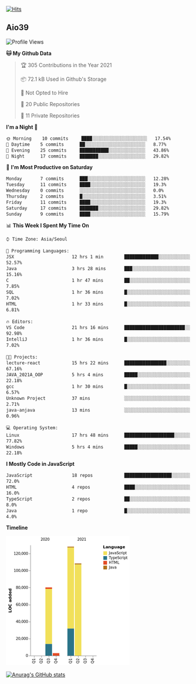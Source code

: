 [![Hits](https://hits.seeyoufarm.com/api/count/incr/badge.svg?url=https%3A%2F%2Fgithub.com%2Faio39&count_bg=%2339C5BB&title_bg=%23555555&icon=&icon_color=%23E7E7E7&title=hits&edge_flat=false)](https://hits.seeyoufarm.com)

## Aio39

<!--START_SECTION:waka-->
![Profile Views](http://img.shields.io/badge/Profile%20Views-0-blue)

**🐱 My Github Data** 

> 🏆 305 Contributions in the Year 2021
 > 
> 📦 72.1 kB Used in Github's Storage 
 > 
> 🚫 Not Opted to Hire
 > 
> 📜 20 Public Repositories 
 > 
> 🔑 11 Private Repositories  
 > 
**I'm a Night 🦉** 

```text
🌞 Morning    10 commits     ████░░░░░░░░░░░░░░░░░░░░░   17.54% 
🌆 Daytime    5 commits      ██░░░░░░░░░░░░░░░░░░░░░░░   8.77% 
🌃 Evening    25 commits     ███████████░░░░░░░░░░░░░░   43.86% 
🌙 Night      17 commits     ███████░░░░░░░░░░░░░░░░░░   29.82%

```
📅 **I'm Most Productive on Saturday** 

```text
Monday       7 commits      ███░░░░░░░░░░░░░░░░░░░░░░   12.28% 
Tuesday      11 commits     ████░░░░░░░░░░░░░░░░░░░░░   19.3% 
Wednesday    0 commits      ░░░░░░░░░░░░░░░░░░░░░░░░░   0.0% 
Thursday     2 commits      █░░░░░░░░░░░░░░░░░░░░░░░░   3.51% 
Friday       11 commits     ████░░░░░░░░░░░░░░░░░░░░░   19.3% 
Saturday     17 commits     ███████░░░░░░░░░░░░░░░░░░   29.82% 
Sunday       9 commits      ████░░░░░░░░░░░░░░░░░░░░░   15.79%

```


📊 **This Week I Spent My Time On** 

```text
⌚︎ Time Zone: Asia/Seoul

💬 Programming Languages: 
JSX                      12 hrs 1 min        █████████████░░░░░░░░░░░░   52.57% 
Java                     3 hrs 28 mins       ███░░░░░░░░░░░░░░░░░░░░░░   15.16% 
C                        1 hr 47 mins        ██░░░░░░░░░░░░░░░░░░░░░░░   7.85% 
SQL                      1 hr 36 mins        █░░░░░░░░░░░░░░░░░░░░░░░░   7.02% 
HTML                     1 hr 33 mins        █░░░░░░░░░░░░░░░░░░░░░░░░   6.81%

🔥 Editors: 
VS Code                  21 hrs 16 mins      ███████████████████████░░   92.98% 
IntelliJ                 1 hr 36 mins        █░░░░░░░░░░░░░░░░░░░░░░░░   7.02%

🐱‍💻 Projects: 
lecture-react            15 hrs 22 mins      ████████████████░░░░░░░░░   67.16% 
JAVA_2021A_OOP           5 hrs 4 mins        █████░░░░░░░░░░░░░░░░░░░░   22.18% 
gcc                      1 hr 30 mins        █░░░░░░░░░░░░░░░░░░░░░░░░   6.57% 
Unknown Project          37 mins             ░░░░░░░░░░░░░░░░░░░░░░░░░   2.71% 
java-anjava              13 mins             ░░░░░░░░░░░░░░░░░░░░░░░░░   0.96%

💻 Operating System: 
Linux                    17 hrs 48 mins      ███████████████████░░░░░░   77.82% 
Windows                  5 hrs 4 mins        █████░░░░░░░░░░░░░░░░░░░░   22.18%

```

**I Mostly Code in JavaScript** 

```text
JavaScript               18 repos            ██████████████████░░░░░░░   72.0% 
HTML                     4 repos             ████░░░░░░░░░░░░░░░░░░░░░   16.0% 
TypeScript               2 repos             ██░░░░░░░░░░░░░░░░░░░░░░░   8.0% 
Java                     1 repo              █░░░░░░░░░░░░░░░░░░░░░░░░   4.0%

```


**Timeline**

![Chart not found](https://raw.githubusercontent.com/aio39/aio39/main/charts/bar_graph.png) 


<!--END_SECTION:waka-->
[![Anurag's GitHub stats](https://github-readme-stats.vercel.app/api?username=aio39)](https://github.com/anuraghazra/github-readme-stats)

<!--
**aio39/aio39** is a ✨ _special_ ✨ repository because its `README.md` (this file) appears on your GitHub profile.

Here are some ideas to get you started:

- 🔭 I’m currently working on ...
- 🌱 I’m currently learning ...
- 👯 I’m looking to collaborate on ...
- 🤔 I’m looking for help with ...
- 💬 Ask me about ...
- 📫 How to reach me: ...
- 😄 Pronouns: ...
- ⚡ Fun fact: ...
-->
